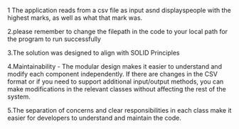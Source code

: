  1 The application reads from a csv file as input asnd displayspeople with the highest marks, as well as what that mark was.
 
 2.please remember to change the filepath in the code to your local path for the program to run successfully
 
 3.The solution was designed to align with SOLID Principles
 
 4.Maintainability - The modular design makes it easier to understand and modify each component independently. 
 If there are changes in the CSV format or if you need to support additional input/output methods,
 you can make modifications in the relevant classes without affecting the rest of the system.
 
 5.The separation of concerns and clear responsibilities in each class make it easier for developers to understand and maintain the code.
